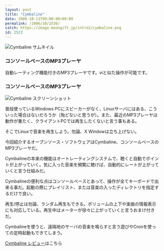 ```yaml
---
layout: post
title: "Cymbaline"
date: 2006-10-11T09:00:00+09:00
permalink: /2006/10/2536/
catch: https://image.moongift.jp/intro2/cymbaline.png
id: 2523
---
```

 ![Cymbaline サムネイル](https://image.moongift.jp/intro2/cymbaline.t.png "Cymbaline サムネイル")
  

### コンソールベースのMP3プレーヤ
  
自動レーティング機能付きのMP3プレーヤです。viと似た操作が可能です。  
<!--more-->  

### コンソールベースのMP3プレーヤ
  

![Cymbaline スクリーンショット](https://image.moongift.jp/intro2/cymbaline.png "Cymbaline スクリーンショット")

  

普段使っているWindows PCにスピーカーがなく、Linuxサーバにはある、こういった場合はないだろうか（殆どないと思うが）。また、最近のMP3プレーヤは動作が重たく、クライアントPCでは再生したくないと言う事もある。

  

そこでLinuxで音楽を再生しよう。勿論、X Windowは立ち上げない。

  

今回紹介するオープンソース・ソフトウェアはCymbaline、コンソールベースのMP3プレーヤだ。

  

Cymbalineの本来の機能はオートレーティングシステムで、聴くと自動でポイントが上がっていく。気に入った音楽を頻繁に聴けば、自動的にレートが上がっていくと言う仕組みだ。

  

Cymbalineの便利な点はコンソールベースとあって、操作が全てキーボードで出来る事だ。起動の際にプレイリスト、または音楽の入ったディレクトリを指定するだけで良い。

  

再生/停止は勿論、ランダム再生もできる。ボリュームの上下や楽曲の情報表示にも対応している。再生中はメーターが徐々に上がっていくと言うおまけ付きだ。

  

Cymbalineを使うと、遠隔地のサーバの音楽を鳴らすと言う遊びやCronを使っての定時起動もできてしまう。

  

[Cymbaline レビュー](http://oss.moongift.jp/review/i-2537.html)はこちら

